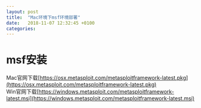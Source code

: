 ```yaml
---
layout: post
title:  "Mac环境下msf环境部署"
date:   2018-11-07 12:32:45 +0100
categories:
---
```


# msf安装
Mac官网下载[https://osx.metasploit.com/metasploitframework-latest.pkg](https://osx.metasploit.com/metasploitframework-latest.pkg)  
Win官网下载[https://windows.metasploit.com/metasploitframework-latest.msi](https://windows.metasploit.com/metasploitframework-latest.msi)  
